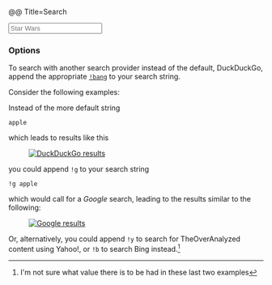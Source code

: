 @@ Title=Search  

<form method="get" id="search" action="http://duckduckgo.com/">
   <input type="hidden" name="sites"value="http://www.theoveranalyzed.net">
   <input type="hidden" name="kz" value="1"/>
   <input type="hidden" name="kc" value="1"/>
   <input type="hidden" name="kaf" value="1"/>
   <input type="hidden" name="kac" value="1"/>
   <input type="hidden" name="kh" value="1"/>
   <input type="hidden" name="kp" value="-1"/>
   <input type="hidden" name="k1" value="-1"/>
   <input type="text" name="q" placeholder="Star Wars">
   <input type="submit" value="DuckDuckGo Search" style="visibility: hidden">
</form>

<h3>Options</h3>

To search with another search provider instead of the default, DuckDuckGo, append the appropriate [`!bang`][bang] to your search string.

Consider the following examples:

Instead of the more default string

```
apple
```

which leads to results like this

<figure class="iphone">
	<a href="http://duckduckgo.com/?q=apple+site:theoveranalyzed.net">
		<img class="screenshot" src="http://d.pr/i/1htib+" alt="DuckDuckGo results">
	</a>
</figure>

you could append `!g` to your search string

```
!g apple
```

which would call for a *Google* search, leading to the results similar to the following:

<figure class="iphone">
	<a href="https://encrypted.google.com/search?hl=en&q=apple%20site%3Ahttp%3A%2F%2Fwww.theoveranalyzed.net">
		<img class="screenshot" src="http://d.pr/i/1bE2M+" alt="Google results">
	</a>
</figure>

Or, alternatively, you could append `!y` to search for TheOverAnalyzed content using Yahoo!, or `!b` to search Bing instead.[^not]

</div>

[^not]: I'm not sure what value there is to be had in these last two examples

[bang]: https://duckduckgo.com/bang

